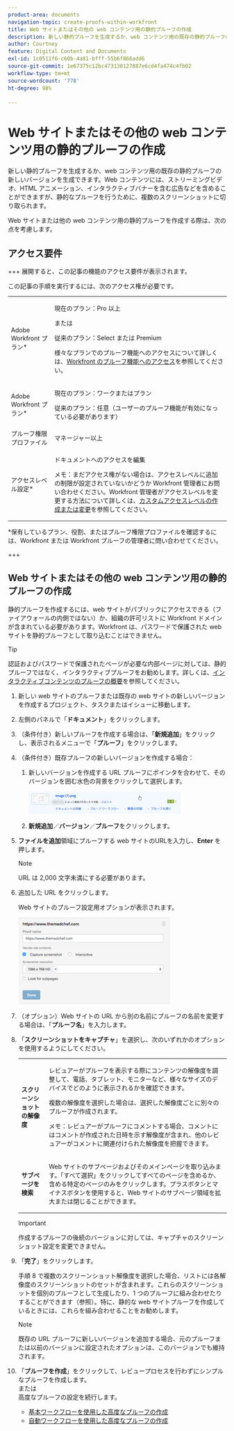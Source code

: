 ```yaml
---
product-area: documents
navigation-topic: create-proofs-within-workfront
title: Web サイトまたはその他の web コンテンツ用の静的プルーフの作成
description: 新しい静的プルーフを生成するか、web コンテンツ用の既存の静的プルーフの新しいバージョンを生成できます。Web コンテンツには、ストリーミングビデオ、HTML アニメーション、インタラクティブバナーを含む広告などを含めることができますが、静的なプルーフを行うために、複数のスクリーンショットに切り取られます。
author: Courtney
feature: Digital Content and Documents
exl-id: 1c0511f6-c60b-4a81-bfff-55b6f866add6
source-git-commit: 1e67375c12bc473130127887e6cd4fa474c4fb02
workflow-type: tm+mt
source-wordcount: '778'
ht-degree: 98%

---
```


# Web サイトまたはその他の web コンテンツ用の静的プルーフの作成

新しい静的プルーフを生成するか、web コンテンツ用の既存の静的プルーフの新しいバージョンを生成できます。Web コンテンツには、ストリーミングビデオ、HTML アニメーション、インタラクティブバナーを含む広告などを含めることができますが、静的なプルーフを行うために、複数のスクリーンショットに切り取られます。

Web サイトまたは他の web コンテンツ用の静的プルーフを作成する際は、次の点を考慮します。

## アクセス要件

+++ 展開すると、この記事の機能のアクセス要件が表示されます。

この記事の手順を実行するには、次のアクセス権が必要です。

<table style="table-layout:auto"> 
 <col> 
 <col> 
 <tbody> 
  <tr> 
   <td role="rowheader">Adobe Workfront プラン*</td> 
   <td> <p>現在のプラン：Pro 以上</p> <p>または</p> <p>従来のプラン：Select または Premium</p> <p>様々なプランでのプルーフ機能へのアクセスについて詳しくは、<a href="/help/quicksilver/administration-and-setup/manage-workfront/configure-proofing/access-to-proofing-functionality.md" class="MCXref xref">Workfront のプルーフ機能へのアクセス</a>を参照してください。</p> </td> 
  </tr> 
  <tr> 
   <td role="rowheader">Adobe Workfront プラン*</td> 
   <td> <p>現在のプラン：ワークまたはプラン</p> <p>従来のプラン：任意（ユーザーのプルーフ機能が有効になっている必要があります）</p> </td> 
  </tr> 
  <tr> 
   <td role="rowheader">プルーフ権限プロファイル </td> 
   <td>マネージャー以上</td> 
  </tr> 
  <tr> 
   <td role="rowheader">アクセスレベル設定*</td> 
   <td> <p>ドキュメントへのアクセスを編集</p> <p>メモ：まだアクセス権がない場合は、アクセスレベルに追加の制限が設定されていないかどうか Workfront 管理者にお問い合わせください。Workfront 管理者がアクセスレベルを変更する方法について詳しくは、<a href="../../../administration-and-setup/add-users/configure-and-grant-access/create-modify-access-levels.md" class="MCXref xref">カスタムアクセスレベルの作成または変更</a>を参照してください。</p> </td> 
  </tr> 
 </tbody> 
</table>

&#42;保有しているプラン、役割、またはプルーフ権限プロファイルを確認するには、Workfront または Workfront プルーフの管理者に問い合わせてください。

+++

## Web サイトまたはその他の web コンテンツ用の静的プルーフの作成

静的プルーフを作成するには、web サイトがパブリックにアクセスできる（ファイアウォールの内側ではない）か、組織の許可リストに Workfront ドメインが含まれている必要があります。Workfront は、パスワードで保護された web サイトを静的プルーフとして取り込むことはできません。

>[!TIP]
>
>認証およびパスワードで保護されたページが必要な内部ページに対しては、静的プルーフではなく、インタラクティブプルーフをお勧めします。詳しくは、[インタラクティブコンテンツのプルーフの概要](../../../review-and-approve-work/proofing/proofing-overview/interactive-content-proofs.md)を参照してください。

1. 新しい web サイトのプルーフまたは既存の web サイトの新しいバージョンを作成するプロジェクト、タスクまたはイシューに移動します。
1. 左側のパネルで「**ドキュメント**」をクリックします。
1. （条件付き）新しいプルーフを作成する場合は、「**新規追加**」をクリックし、表示されるメニューで「**プルーフ**」をクリックします。
1. （条件付き）既存プルーフの新しいバージョンを作成する場合：

   1. 新しいバージョンを作成する URL プルーフにポインタを合わせて、そのバージョンを囲む水色の背景をクリックして選択します。

      ![Select_proof_by_selecting_light_blue_background.png](assets/select-proof-by-selecting-light-blue-background-350x52.png)

   1. **新規追加**／**バージョン**／**プルーフ**&#x200B;をクリックします。

1. **ファイルを追加**&#x200B;領域にプルーフする web サイトのURLを入力し、**Enter** を押します。

   >[!NOTE]
   >
   > URL は 2,000 文字未満にする必要があります。

1. 追加した URL をクリックします。

   Web サイトのプルーフ設定用オプションが表示されます。

   ![ インタラクティブなプルーフ ](assets/interactive-proof-radio-btn-area-350x199.png)

1. （オプション）Web サイトの URL から別の名前にプルーフの名前を変更する場合は、「**プルーフ名**」を入力します。
1. 「**スクリーンショットをキャプチャ**」を選択し、次のいずれかのオプションを使用するようにしてください。

   <table style="table-layout:auto"> 
    <col> 
    <col> 
    <tbody> 
     <tr> 
      <td role="rowheader"><strong>スクリーンショットの解像度</strong> </td> 
      <td> <p>レビュアーがプルーフを表示する際にコンテンツの解像度を調整して、電話、タブレット、モニターなど、様々なサイズのデバイスでどのように表示されるかを確認できます。</p> <p>複数の解像度を選択した場合は、選択した解像度ごとに別々のプルーフが作成されます。</p> <p>メモ：レビュアーがプルーフにコメントする場合、コメントにはコメントが作成された日時を示す解像度が含まれ、他のレビュアーがコメントに関連付けられた解像度を把握できます。 </p> </td> 
     </tr> 
     <tr> 
      <td role="rowheader"><strong>サブページを検索</strong> </td> 
      <td> <p>Web サイトのサブページおよびそのメインページを取り込みます。「すべて選択」をクリックしてすべてのページを含めるか、含める特定のページのみをクリックします。プラスボタンとマイナスボタンを使用すると、Web サイトのサブページ領域を拡大または閉じることができます。</p> </td> 
     </tr> 
    </tbody> 
   </table>

   >[!IMPORTANT]
   >
   >作成するプルーフの後続のバージョンに対しては、キャプチャのスクリーンショット設定を変更できません。

1. 「**完了**」をクリックします。

   手順 8 で複数のスクリーンショット解像度を選択した場合、リストには各解像度のスクリーンショットのセットが含まれます。これらのスクリーンショットを個別のプルーフとして生成したり、1 つのプルーフに組み合わせたりすることができます（参照）。特に、静的な web サイトプルーフを作成しているときには、これらを組み合わせることをお勧めします。

   >[!NOTE]
   >
   >既存の URL プルーフに新しいバージョンを追加する場合、元のプルーフまたは以前のバージョンに設定されたオプションは、このバージョンでも維持されます。

1. 「**プルーフを作成**」をクリックして、レビュープロセスを行わずにシンプルなプルーフを作成します。\
   または\
   高度なプルーフの設定を続行します。

   * [基本ワークフローを使用した高度なプルーフの作成](../../../review-and-approve-work/proofing/creating-proofs-within-workfront/configure-basic-proof-workflow.md)
   * [自動ワークフローを使用した高度なプルーフの作成](../../../review-and-approve-work/proofing/creating-proofs-within-workfront/create-automated-proof-workflow.md)
